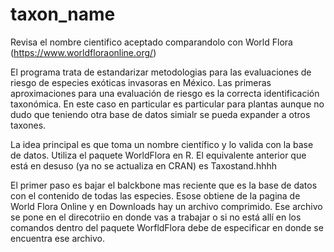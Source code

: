 # taxon_name
Revisa el nombre cientifico aceptado comparandolo con World Flora (https://www.worldfloraonline.org/)

El programa trata de estandarizar metodologias para las evaluaciones de riesgo de especies exóticas invasoras en México. Las primeras aproximaciones para una evaluación de riesgo es la correcta identificación taxonómica. En este caso en particular es particular para plantas aunque no dudo que teniendo otra base de datos simialr se pueda expander a otros taxones.

La idea principal es que toma un nombre científico y lo valida con la base de datos. Utiliza el paquete WorldFlora en R. El equivalente anterior que está en desuso (ya no se actualiza en CRAN) es Taxostand.hhhh

El primer paso es bajar el balckbone mas reciente que es la base de datos con el contenido de todas las especies. Esose obtiene de la pagina de World Flora Online y en Downloads hay un archivo comprimido. Ese archivo se pone en el direcotriio en donde vas a trabajar o si no está allí en los comandos dentro del paquete WorfldFlora debe de especificar en donde se encuentra ese archivo.


